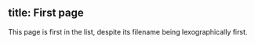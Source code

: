 title: First page
---

This page is first in the list, despite its filename being
lexographically first.